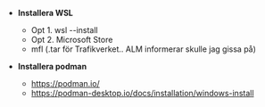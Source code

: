 * **Installera WSL**
    * Opt 1. wsl --install
    * Opt 2. Microsoft Store
    * mfl (.tar för Trafikverket.. ALM informerar skulle jag gissa på)

* **Installera podman**
    * https://podman.io/
    * https://podman-desktop.io/docs/installation/windows-install
